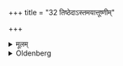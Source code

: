 +++
title = "32 तिष्ठेदाऽस्तमयात्तूष्णीम्"

+++

<details><summary>मूलम्</summary>

तिष्ठेदाऽस्तमयात्तूष्णीं ३२
</details>

<details><summary>Oldenberg</summary>

32. Through a period of three nights he should avoid eating saline food and drinking milk.
</details>
